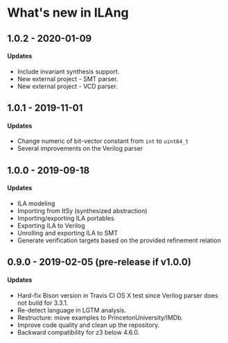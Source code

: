 # What's new in ILAng

## 1.0.2 - 2020-01-09

#### Updates

* Include invariant synthesis support.
* New external project - SMT parser.
* New external project - VCD parser.

## 1.0.1 - 2019-11-01

#### Updates 

* Change numeric of bit-vector constant from `int` to `uint64_t`
* Several improvements on the Verilog parser

## 1.0.0 - 2019-09-18

#### Updates

* ILA modeling
* Importing from ItSy \(synthesized abstraction\)
* Importing/exporting ILA portables
* Exporting ILA to Verilog
* Unrolling and exporting ILA to SMT
* Generate verification targets based on the provided refinement relation

## 0.9.0 - 2019-02-05 \(pre-release if v1.0.0\)

#### Updates

* Hard-fix Bison version in Travis CI OS X test since Verilog parser does not build for 3.3.1.
* Re-detect language in LGTM analysis. 
* Restructure: move examples to PrincetonUniversity/IMDb.
* Improve code quality and clean up the repository. 
* Backward compatibility for z3 below 4.6.0. 

